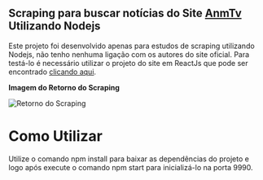 ## Scraping para buscar notícias do Site <a href="http://anmtv.xpg.com.br/">AnmTv</a> Utilizando Nodejs

Este projeto foi desenvolvido apenas para estudos de scraping utilizando Nodejs, não tenho nenhuma ligação com os autores do site oficial.
Para testá-lo é necessário utilizar o projeto do site em ReactJs que pode ser encontrado <a href="https://github.com/garumam/anmtv-react">clicando aqui</a>.

**Imagem do Retorno do Scraping**

![Retorno do Scraping](https://github.com/garumam/anmtv-react/blob/master/imagens-sistema/retorno-scraping.png)

# Como Utilizar
Utilize o comando npm install para baixar as dependências do projeto e logo após execute o comando npm start para inicializá-lo na porta 9990.
